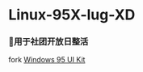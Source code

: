 # Linux-95X-lug-XD 
### 🎉用于社团开放日整活  

fork <a href="https://demo.themesberg.com/windows-95-ui-kit/">Windows 95 UI Kit</a>